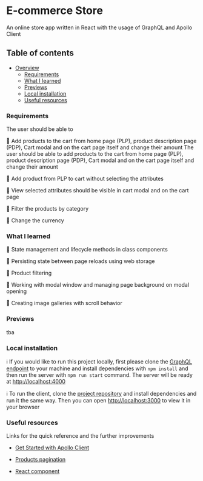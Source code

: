 # E-commerce Store
An online store app written in React with the usage of GraphQL and Apollo Client


## Table of contents

- [Overview](#overview)
  - [Requirements](#requirements)
  - [What I learned](#what-i-learned)
  - [Previews](#previews)
  - [Local installation](#local-installation)
  - [Useful resources](#useful-resources)


### Requirements
The user should be able to

:round_pushpin: Add products to the cart from home page (PLP), product description page (PDP), Cart modal and on the cart page itself and change their amount
The user should be able to add products to the cart from home page (PLP), product description page (PDP), Cart modal and on the cart page itself and change their amount

:round_pushpin: Add product from PLP to cart without selecting the attributes

:round_pushpin: View selected attributes should be visible in cart modal and on the cart page

:round_pushpin: Filter the products by category

:round_pushpin: Change the currency


### What I learned
:round_pushpin: State management and lifecycle methods in class components

:round_pushpin: Persisting state between page reloads using web storage

:round_pushpin: Product filtering

:round_pushpin: Working with modal window and managing page background on modal opening

:round_pushpin: Creating image galleries with scroll behavior


### Previews
tba


### Local installation

:information_source: If you would like to run this project locally, first please clone the [GraphQL endpoint](https://github.com/scandiweb/junior-react-endpoint) to your machine and install dependencies with `npm install` and then run the server with `npm run start` command. The server will be ready at [http://localhost:4000](http://localhost:4000)

:information_source: To run the client, clone the [project repository](https://github.com/olesiakissa/olesia-kissa-react-online-store) and install dependencies and run it the same way.
Then you can open [http://localhost:3000](http://localhost:3000) to view it in your browser


### Useful resources
Links for the quick reference and the further improvements
- [Get Started with Apollo Client](https://www.apollographql.com/docs/react/get-started/)

- [Products pagination](https://www.apollographql.com/docs/react/pagination/core-api/#the-fetchmore-function)

- [React component](https://reactjs.org/docs/react-component.html)
